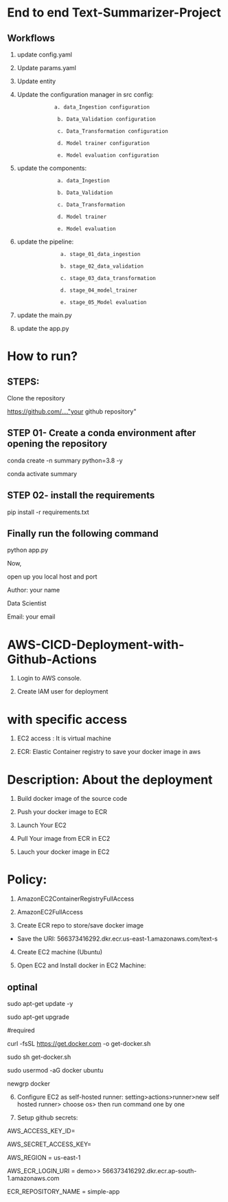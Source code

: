 # End to end Text-Summarizer-Project

## Workflows
1. update config.yaml
2. Update params.yaml
3. Update entity
4. Update the configuration manager in src config:

                   a. data_Ingestion configuration
   
                    b. Data_Validation configuration
   
                    c. Data_Transformation configuration

                    d. Model trainer configuration

                    e. Model evaluation configuration
   
5. update the components:

                    a. data_Ingestion
   
                    b. Data_Validation
   
                    c. Data_Transformation

                    d. Model trainer

                    e. Model evaluation
   
6. update the pipeline:

                     a. stage_01_data_ingestion
   
                     b. stage_02_data_validation

                     c. stage_03_data_transformation

                     d. stage_04_model_trainer

                     e. stage_05_Model evaluation

7. update the main.py


8. update the app.py



# How to run?

## STEPS:
Clone the repository

https://github.com/...."your github repository"


## STEP 01- Create a conda environment after opening the repository

conda create -n summary python=3.8 -y

conda activate summary

## STEP 02- install the requirements

pip install -r requirements.txt


## Finally run the following command

python app.py

Now,

open up you local host and port

Author: your name

Data Scientist

Email: your email

# AWS-CICD-Deployment-with-Github-Actions

1. Login to AWS console.

2. Create IAM user for deployment

# with specific access

1. EC2 access : It is virtual machine

2. ECR: Elastic Container registry to save your docker image in aws


# Description: About the deployment

1. Build docker image of the source code

2. Push your docker image to ECR

3. Launch Your EC2 

4. Pull Your image from ECR in EC2

5. Lauch your docker image in EC2

# Policy:

1. AmazonEC2ContainerRegistryFullAccess

2. AmazonEC2FullAccess

3. Create ECR repo to store/save docker image

- Save the URI: 566373416292.dkr.ecr.us-east-1.amazonaws.com/text-s

4. Create EC2 machine (Ubuntu)

5. Open EC2 and Install docker in EC2 Machine:

## optinal

sudo apt-get update -y

sudo apt-get upgrade

#required

curl -fsSL https://get.docker.com -o get-docker.sh

sudo sh get-docker.sh

sudo usermod -aG docker ubuntu

newgrp docker 

6. Configure EC2 as self-hosted runner:
setting>actions>runner>new self hosted runner> choose os> then run command one by one

7. Setup github secrets:

AWS_ACCESS_KEY_ID=

AWS_SECRET_ACCESS_KEY=

AWS_REGION = us-east-1

AWS_ECR_LOGIN_URI = demo>>  566373416292.dkr.ecr.ap-south-1.amazonaws.com

ECR_REPOSITORY_NAME = simple-app
